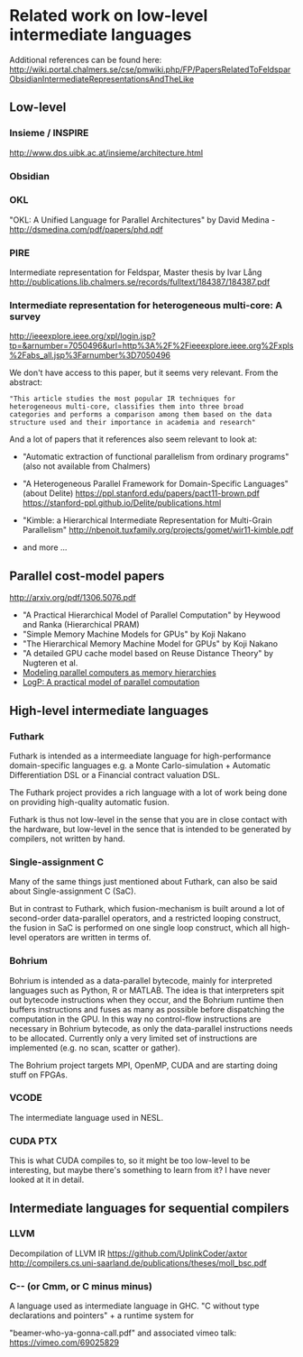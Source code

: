 Related work on low-level intermediate languages
================================================

Additional references can be found here:
http://wiki.portal.chalmers.se/cse/pmwiki.php/FP/PapersRelatedToFeldsparObsidianIntermediateRepresentationsAndTheLike


Low-level
---------

### Insieme / INSPIRE
<http://www.dps.uibk.ac.at/insieme/architecture.html>

### Obsidian

### OKL
"OKL: A Unified Language for Parallel Architectures" by David Medina - <http://dsmedina.com/pdf/papers/phd.pdf>

### PIRE
Intermediate representation for Feldspar, Master thesis by Ivar Lång
<http://publications.lib.chalmers.se/records/fulltext/184387/184387.pdf>

### Intermediate representation for heterogeneous multi-core: A survey
<http://ieeexplore.ieee.org/xpl/login.jsp?tp=&arnumber=7050496&url=http%3A%2F%2Fieeexplore.ieee.org%2Fxpls%2Fabs_all.jsp%3Farnumber%3D7050496>

We don't have access to this paper, but it seems very relevant. From
the abstract:

    "This article studies the most popular IR techniques for
    heterogeneous multi-core, classifies them into three broad
    categories and performs a comparison among them based on the data
    structure used and their importance in academia and research"

And a lot of papers that it references also seem relevant to look at:

 * "Automatic extraction of functional parallelism from ordinary programs"
   (also not available from Chalmers)
 
 * "A Heterogeneous Parallel Framework for Domain-Specific Languages" (about Delite)
   <https://ppl.stanford.edu/papers/pact11-brown.pdf>
   <https://stanford-ppl.github.io/Delite/publications.html>

 * "Kimble: a Hierarchical Intermediate Representation for Multi-Grain Parallelism"
   <http://nbenoit.tuxfamily.org/projects/gomet/wir11-kimble.pdf>

 * and more ...

Parallel cost-model papers
--------------------------
<http://arxiv.org/pdf/1306.5076.pdf>

 * "A Practical Hierarchical Model of Parallel Computation" by Heywood and Ranka (Hierarchical PRAM)
 * "Simple Memory Machine Models for GPUs" by Koji Nakano
 * "The Hierarchical Memory Machine Model for GPUs" by Koji Nakano
 * "A detailed GPU cache model based on Reuse Distance Theory" by Nugteren et al.
 * [Modeling parallel computers as memory hierarchies](http://ieeexplore.ieee.org/xpl/login.jsp?tp=&arnumber=315548&url=http%3A%2F%2Fieeexplore.ieee.org%2Fxpls%2Fabs_all.jsp%3Farnumber%3D315548)
 * [LogP: A practical model of parallel computation](http://rsim.cs.uiuc.edu/arch/qual_papers/systems/5.pdf)

High-level intermediate languages
---------------------------------

### Futhark

Futhark is intended as a intermeediate language for high-performance
domain-specific languages e.g. a Monte Carlo-simulation + Automatic
Differentiation DSL or a Financial contract valuation DSL.

The Futhark project provides a rich language with a lot of work being
done on providing high-quality automatic fusion.

Futhark is thus not low-level in the sense that you are in close
contact with the hardware, but low-level in the sence that is intended
to be generated by compilers, not written by hand.

### Single-assignment C

Many of the same things just mentioned about Futhark, can also be said
about Single-assignment C (SaC).

But in contrast to Futhark, which fusion-mechanism is built around a
lot of second-order data-parallel operators, and a restricted looping
construct, the fusion in SaC is performed on one single loop
construct, which all high-level operators are written in terms of.

### Bohrium

Bohrium is intended as a data-parallel bytecode, mainly for
interpreted languages such as Python, R or MATLAB. The idea is that
interpreters spit out bytecode instructions when they occur, and the
Bohrium runtime then buffers instructions and fuses as many as
possible before dispatching the computation in the GPU. In this way no
control-flow instructions are necessary in Bohrium bytecode, as only
the data-parallel instructions needs to be allocated. Currently only a
very limited set of instructions are implemented (e.g. no scan,
scatter or gather).

The Bohrium project targets MPI, OpenMP, CUDA and are starting doing
stuff on FPGAs.

### VCODE
The intermediate language used in NESL.

### CUDA PTX
This is what CUDA compiles to, so it might be too low-level to be
interesting, but maybe there's something to learn from it? I have
never looked at it in detail.

Intermediate languages for sequential compilers
-----------------------------------------------

### LLVM
Decompilation of LLVM IR <https://github.com/UplinkCoder/axtor> <http://compilers.cs.uni-saarland.de/publications/theses/moll_bsc.pdf>

### C-- (or Cmm, or C minus minus)

A language used as intermediate language in GHC. "C without type
declarations and pointers" + a runtime system for

"beamer-who-ya-gonna-call.pdf" and associated vimeo talk: <https://vimeo.com/69025829>
